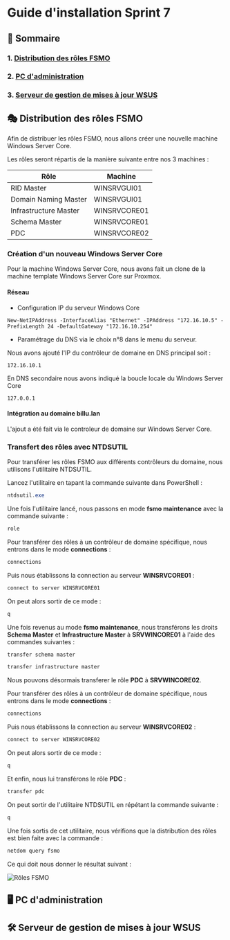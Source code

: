 # Guide d'installation Sprint 7

## 📜 Sommaire

### 1. [Distribution des rôles FSMO](#fsmo)
### 2. [PC d'administration](#admin)
### 3. [Serveur de gestion de mises à jour WSUS](#wsus)

## 🎭 Distribution des rôles FSMO
<span id="fsmo"></span>

Afin de distribuer les rôles FSMO, nous allons créer une nouvelle machine Windows Server Core.

Les rôles seront répartis de la manière suivante entre nos 3 machines :

| Rôle | Machine |
| ---- | ---- | 
| RID Master | WINSRVGUI01 |
| Domain Naming Master | WINSRVGUI01 |
| Infrastructure Master | WINSRVCORE01 |
| Schema Master | WINSRVCORE01 |
| PDC | WINSRVCORE02 |


### Création d'un nouveau Windows Server Core

Pour la machine Windows Server Core, nous avons fait un clone de la machine template Windows Server Core sur Proxmox.

#### Réseau

- Configuration IP du serveur Windows Core  

`New-NetIPAddress -InterfaceAlias "Ethernet" -IPAddress "172.16.10.5" -PrefixLength 24 -DefaultGateway "172.16.10.254"`

- Paramétrage du DNS via le choix n°8 dans le menu du serveur.

Nous avons ajouté l'IP du contrôleur de domaine en DNS principal soit : 

`172.16.10.1`

En DNS secondaire nous avons indiqué la boucle locale du Windows Server Core

`127.0.0.1`

#### Intégration au domaine billu.lan 

L'ajout a été fait via le controleur de domaine sur Windows Server Core.

### Transfert des rôles avec NTDSUTIL

Pour transférer les rôles FSMO aux différents contrôleurs du domaine, nous utilisons l'utilitaire NTDSUTIL.

Lancez l'utilitaire en tapant la commande suivante dans PowerShell :

```powershell
ntdsutil.exe
```

Une fois l'utilitaire lancé, nous passons en mode **fsmo maintenance** avec la commande suivante :

```powershell
role
```

Pour transférer des rôles à un contrôleur de domaine spécifique, nous entrons dans le mode **connections** :

```powershell
connections
```

Puis nous établissons la connection au serveur **WINSRVCORE01** :

```powershell
connect to server WINSRVCORE01
```

On peut alors sortir de ce mode :

```powershell
q
```

Une fois revenus au mode **fsmo maintenance**, nous transférons les droits **Schema Master** et **Infrastructure Master** à **SRVWINCORE01** à l'aide des commandes suivantes :

```powershell
transfer schema master
```

```powershell
transfer infrastructure master
```

Nous pouvons désormais transferer le rôle **PDC** à **SRVWINCORE02**.

Pour transférer des rôles à un contrôleur de domaine spécifique, nous entrons dans le mode **connections** :

```powershell
connections
```

Puis nous établissons la connection au serveur **WINSRVCORE02** :

```powershell
connect to server WINSRVCORE02
```

On peut alors sortir de ce mode :

```powershell
q
```

Et enfin, nous lui transférons le rôle **PDC** :

```powershell
transfer pdc
```

On peut sortir de l'utilitaire NTDSUTIL en répétant la commande suivante :

```powershell
q
```

Une fois sortis de cet utilitaire, nous vérifions que la distribution des rôles est bien faite avec la commande :

```powershell
netdom query fsmo
```

Ce qui doit nous donner le résultat suivant :

![Rôles FSMO](Ressources/Rôles_FSMO.png)

## 🖥️ PC d'administration
<span id="admin"></span>


## 🛠️ Serveur de gestion de mises à jour WSUS
<span id="wsus"></span>
